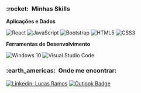 <h3> :rocket: &nbsp;Minhas Skills </h3>

**Aplicações e Dados**
  
  ![React](https://img.shields.io/badge/-React-333333?style=flat&logo=React&logoColor=blue)
  ![JavaScript](https://img.shields.io/badge/-JavaScript-333333?style=flat&logo=JavaScript&logoColor=ffff00)
  ![Bootstrap](https://img.shields.io/badge/-Bootstrap-333333?style=flat&logo=bootstrap&logoColor=purple)
  ![HTML5](https://img.shields.io/badge/-HTML5-333333?style=flat&logo=HTML5)
  ![CSS3](https://img.shields.io/badge/-CSS-333333?style=flat&logo=CSS3&logoColor=1572B6)
  

**Ferramentas de Desenvolvimento**

  ![Windows 10](https://img.shields.io/badge/Windows%2010%20%20-333333?style=flat&logo=windows&logoColor=007ACC)
  ![Visual Studio Code](https://img.shields.io/badge/-Visual%20Studio%20Code-333333?style=flat&logo=visual-studio-code&logoColor=007ACC)
<br/>

<h3> :earth_americas: &nbsp;Onde me encontrar: </h3> 

[![Linkedin: Lucas Ramos](https://img.shields.io/badge/-Lucas_Ramos-blue?style=flat-square&logo=Linkedin&logoColor=white&link=https://www.linkedin.com/in/lucas-ramos-a8ba4a207/)](https://www.linkedin.com/in/lucas-ramos-a8ba4a207/)
[![Outlook Badge](https://img.shields.io/badge/-lucas__ramos95@outlook.com-006bed?style=flat-square&logo=Microsoft&logoColor=white&link=mailto:lucas_ramos@outlook.com)](mailto:lucas_ramos95@outlook.com)
